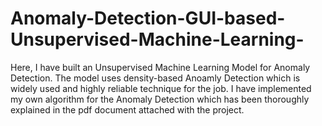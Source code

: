 # Anomaly-Detection-GUI-based-Unsupervised-Machine-Learning- 
Here, I have built an Unsupervised Machine Learning Model for Anomaly Detection. The model uses density-based Anoamly Detection which is widely used and highly reliable technique for the job. I have implemented my own algorithm for the Anomaly Detection which has been thoroughly explained in the pdf document attached with the project.

